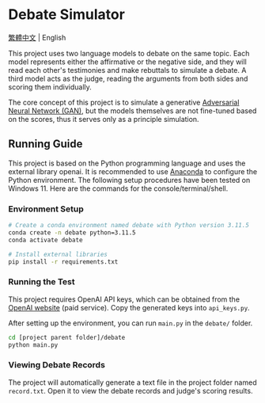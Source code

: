 # Debate Simulator

[繁體中文](README_TW.md) | English

This project uses two language models to debate on the same topic. Each model represents either the affirmative or the negative side, and they will read each other's testimonies and make rebuttals to simulate a debate. A third model acts as the judge, reading the arguments from both sides and scoring them individually.

The core concept of this project is to simulate a generative [Adversarial Neural Network (GAN)](https://en.wikipedia.org/wiki/Generative_adversarial_network), but the models themselves are not fine-tuned based on the scores, thus it serves only as a principle simulation.

## Running Guide

This project is based on the Python programming language and uses the external library openai. It is recommended to use [Anaconda](https://www.anaconda.com) to configure the Python environment. The following setup procedures have been tested on Windows 11. Here are the commands for the console/terminal/shell.

### Environment Setup

```bash
# Create a conda environment named debate with Python version 3.11.5
conda create -n debate python=3.11.5
conda activate debate
```

```bash
# Install external libraries
pip install -r requirements.txt
```

### Running the Test

This project requires OpenAI API keys, which can be obtained from the [OpenAI website](https://platform.openai.com/api-keys) (paid service). Copy the generated keys into `api_keys.py`.

After setting up the environment, you can run `main.py` in the `debate/` folder.

```bash
cd [project parent folder]/debate
python main.py
```

### Viewing Debate Records

The project will automatically generate a text file in the project folder named `record.txt`. Open it to view the debate records and judge's scoring results.
